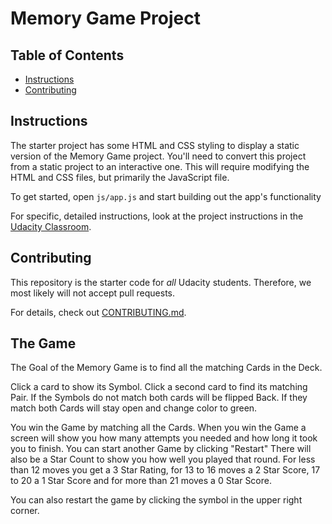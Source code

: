 # Memory Game Project

## Table of Contents

* [Instructions](#instructions)
* [Contributing](#contributing)

## Instructions

The starter project has some HTML and CSS styling to display a static version of the Memory Game project. You'll need to convert this project from a static project to an interactive one. This will require modifying the HTML and CSS files, but primarily the JavaScript file.

To get started, open `js/app.js` and start building out the app's functionality

For specific, detailed instructions, look at the project instructions in the [Udacity Classroom](https://classroom.udacity.com/me).

## Contributing

This repository is the starter code for _all_ Udacity students. Therefore, we most likely will not accept pull requests.

For details, check out [CONTRIBUTING.md](CONTRIBUTING.md).

## The Game

The Goal of the Memory Game is to find all the matching Cards in the Deck.

Click a card to show its Symbol. Click a second card to find its matching Pair.
If the Symbols do not match both cards will be flipped Back. If they match both Cards will stay open and change color to green.

You win the Game by matching all the Cards. When you win the Game a screen will show you how many attempts you needed and how long it took you to finish. You can start another Game by clicking "Restart"
There will also be a Star Count to show you how well you played that round.
For less than 12 moves you get a 3 Star Rating, for 13 to 16 moves a 2 Star Score, 17 to 20 a 1 Star Score and for more than 21 moves a 0 Star Score.

You can also restart the game by clicking the symbol in the upper right corner.
